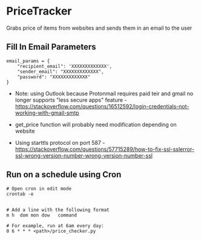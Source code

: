 # PriceTracker
Grabs price of items from websites and sends them in an email to the user

## Fill In Email Parameters
```
email_params = {
    "recipient_email": 'XXXXXXXXXXXXX',
    "sender_email": "XXXXXXXXXXXXX",
    "password": "XXXXXXXXXXXXX"
}
```
* Note: using Outlook because Protonmail requires paid teir and gmail no longer supports "less secure apps" feature - https://stackoverflow.com/questions/16512592/login-credentials-not-working-with-gmail-smtp 

* get_price function will probably need modification depending on website

* Using starttls protocol on port 587  - https://stackoverflow.com/questions/57715289/how-to-fix-ssl-sslerror-ssl-wrong-version-number-wrong-version-number-ssl


## Run on a schedule using Cron

```
# Open cron in edit mode
crontab -e


# Add a line with the following format
m h  dom mon dow   command

# For example, run at 6am every day:
0 6 * * * <path>/price_checker.py
```




